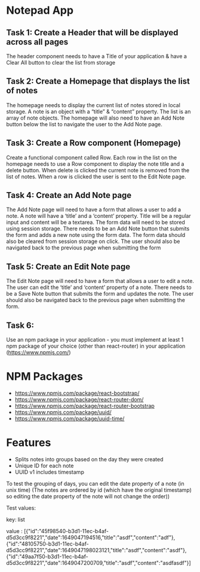 # Notepad App

## Task 1: Create a Header that will be displayed across all pages

The header component needs to have a Title of your application & have a Clear All button to clear
the list from storage

## Task 2: Create a Homepage that displays the list of notes

The homepage needs to display the current list of notes stored in local storage.
A note is an object with a “title” & “content” property. The list is an array of note objects.
The homepage will also need to have an Add Note button below the list to navigate the user to
the Add Note page.

## Task 3: Create a Row component (Homepage)

Create a functional component called Row.
Each row in the list on the homepage needs to use a Row component to display the note title and
a delete button.
When delete is clicked the current note is removed from the list of notes.
When a row is clicked the user is sent to the Edit Note page.

## Task 4: Create an Add Note page

The Add Note page will need to have a form that allows a user to add a note.
A note will have a ‘title’ and a ‘content’ property.
Title will be a regular input and content will be a textarea.
The form data will need to be stored using session storage.
There needs to be an Add Note button that submits the form and adds a new note using the form
data. The form data should also be cleared from session storage on click. The user should also be
navigated back to the previous page when submitting the form

## Task 5: Create an Edit Note page

The Edit Note page will need to have a form that allows a user to edit a note.
The user can edit the ‘title’ and ‘content’ property of a note.
There needs to be a Save Note button that submits the form and updates the note. The user
should also be navigated back to the previous page when submitting the form.

## Task 6:

Use an npm package in your application - you must implement at least 1 npm package of your
choice (other than react-router) in your application (https://www.npmjs.com/)

# NPM Packages

- https://www.npmjs.com/package/react-bootstrap/
- https://www.npmjs.com/package/react-router-dom/
- https://www.npmjs.com/package/react-router-bootstrap
- https://www.npmjs.com/package/uuid/
- https://www.npmjs.com/package/uuid-time/

# Features

- Splits notes into groups based on the day they were created
- Unique ID for each note
- UUID v1 includes timestamp

To test the grouping of days, you can edit the date property of a note (in unix time)
(The notes are ordered by id (which have the original timestamp) so editing the date property of the note will not change the order))

Test values:

key: list

value :
[{"id":"45f98540-b3d1-11ec-b4af-d5d3cc9f8221","date":1649047194516,"title":"asdf","content":"adf"},{"id":"48105750-b3d1-11ec-b4af-d5d3cc9f8221","date":1649047198023121,"title":"asdf","content":"asdf"},{"id":"49aa7f50-b3d1-11ec-b4af-d5d3cc9f8221","date":1649047200709,"title":"asdf","content":"asdfasdf"}]